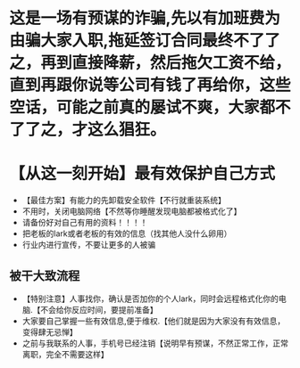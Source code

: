 # 这是一场有预谋的诈骗,先以有加班费为由骗大家入职,拖延签订合同最终不了了之，再到直接降薪，然后拖欠工资不给，直到再跟你说等公司有钱了再给你，这些空话，可能之前真的屡试不爽，大家都不了了之，才这么猖狂。

# 【从这一刻开始】最有效保护自己方式
- 【最佳方案】有能力的先卸载安全软件【不行就重装系统】
- 不用时，关闭电脑网络【不然等你睡醒发现电脑都被格式化了】
- 请备份好对自己有用的资料！！！！
- 把老板的lark或者老板的有效的信息（找其他人没什么卵用）
- 行业内进行宣传，不要让更多的人被骗

## 被干大致流程
- 【特别注意】人事找你，确认是否加你的个人lark，同时会远程格式化你的电脑.【不会给你反应时间，要提前准备】
- 大家要自己掌握一些有效信息,便于维权.【他们就是因为大家没有有效信息，变得肆无忌惮】
- 之前与我联系的人事，手机号已经注销【说明早有预谋，不然正常工作，正常离职，完全不需要这样】